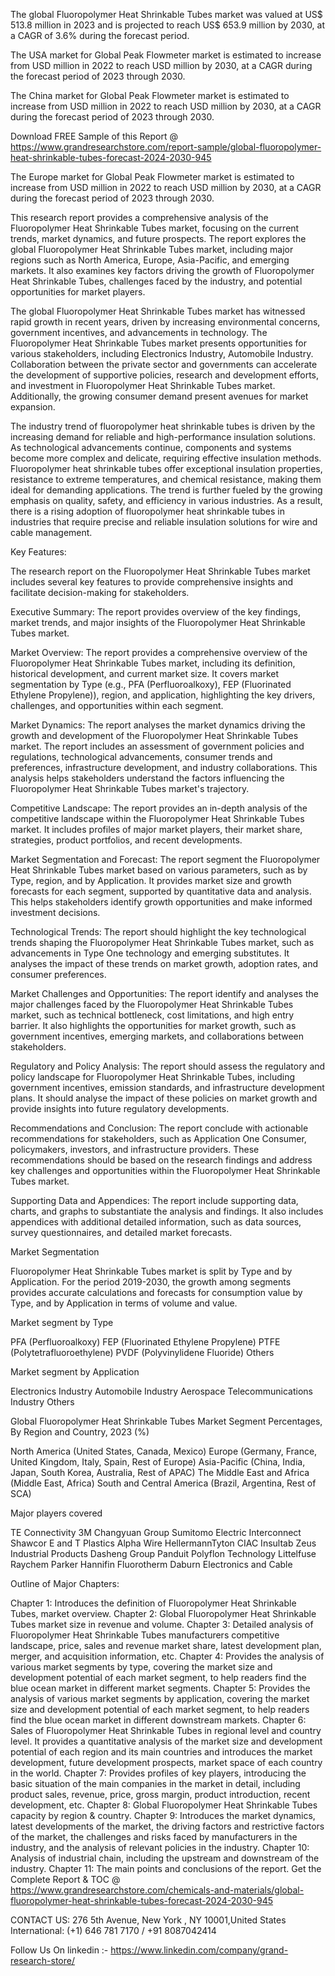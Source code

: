 
The global Fluoropolymer Heat Shrinkable Tubes market was valued at US$ 513.8 million in 2023 and is projected to reach US$ 653.9 million by 2030, at a CAGR of 3.6% during the forecast period.

The USA market for Global Peak Flowmeter market is estimated to increase from USD million in 2022 to reach USD million by 2030, at a CAGR during the forecast period of 2023 through 2030.

The China market for Global Peak Flowmeter market is estimated to increase from USD million in 2022 to reach USD million by 2030, at a CAGR during the forecast period of 2023 through 2030.

Download FREE Sample of this Report @ https://www.grandresearchstore.com/report-sample/global-fluoropolymer-heat-shrinkable-tubes-forecast-2024-2030-945

The Europe market for Global Peak Flowmeter market is estimated to increase from USD million in 2022 to reach USD million by 2030, at a CAGR during the forecast period of 2023 through 2030.

This research report provides a comprehensive analysis of the Fluoropolymer Heat Shrinkable Tubes market, focusing on the current trends, market dynamics, and future prospects. The report explores the global Fluoropolymer Heat Shrinkable Tubes market, including major regions such as North America, Europe, Asia-Pacific, and emerging markets. It also examines key factors driving the growth of Fluoropolymer Heat Shrinkable Tubes, challenges faced by the industry, and potential opportunities for market players.

The global Fluoropolymer Heat Shrinkable Tubes market has witnessed rapid growth in recent years, driven by increasing environmental concerns, government incentives, and advancements in technology. The Fluoropolymer Heat Shrinkable Tubes market presents opportunities for various stakeholders, including Electronics Industry, Automobile Industry. Collaboration between the private sector and governments can accelerate the development of supportive policies, research and development efforts, and investment in Fluoropolymer Heat Shrinkable Tubes market. Additionally, the growing consumer demand present avenues for market expansion.

The industry trend of fluoropolymer heat shrinkable tubes is driven by the increasing demand for reliable and high-performance insulation solutions. As technological advancements continue, components and systems become more complex and delicate, requiring effective insulation methods. Fluoropolymer heat shrinkable tubes offer exceptional insulation properties, resistance to extreme temperatures, and chemical resistance, making them ideal for demanding applications. The trend is further fueled by the growing emphasis on quality, safety, and efficiency in various industries. As a result, there is a rising adoption of fluoropolymer heat shrinkable tubes in industries that require precise and reliable insulation solutions for wire and cable management.

Key Features:

The research report on the Fluoropolymer Heat Shrinkable Tubes market includes several key features to provide comprehensive insights and facilitate decision-making for stakeholders.

Executive Summary: The report provides overview of the key findings, market trends, and major insights of the Fluoropolymer Heat Shrinkable Tubes market.

Market Overview: The report provides a comprehensive overview of the Fluoropolymer Heat Shrinkable Tubes market, including its definition, historical development, and current market size. It covers market segmentation by Type (e.g., PFA (Perfluoroalkoxy), FEP (Fluorinated Ethylene Propylene)), region, and application, highlighting the key drivers, challenges, and opportunities within each segment.

Market Dynamics: The report analyses the market dynamics driving the growth and development of the Fluoropolymer Heat Shrinkable Tubes market. The report includes an assessment of government policies and regulations, technological advancements, consumer trends and preferences, infrastructure development, and industry collaborations. This analysis helps stakeholders understand the factors influencing the Fluoropolymer Heat Shrinkable Tubes market's trajectory.

Competitive Landscape: The report provides an in-depth analysis of the competitive landscape within the Fluoropolymer Heat Shrinkable Tubes market. It includes profiles of major market players, their market share, strategies, product portfolios, and recent developments.

Market Segmentation and Forecast: The report segment the Fluoropolymer Heat Shrinkable Tubes market based on various parameters, such as by Type, region, and by Application. It provides market size and growth forecasts for each segment, supported by quantitative data and analysis. This helps stakeholders identify growth opportunities and make informed investment decisions.

Technological Trends: The report should highlight the key technological trends shaping the Fluoropolymer Heat Shrinkable Tubes market, such as advancements in Type One technology and emerging substitutes. It analyses the impact of these trends on market growth, adoption rates, and consumer preferences.

Market Challenges and Opportunities: The report identify and analyses the major challenges faced by the Fluoropolymer Heat Shrinkable Tubes market, such as technical bottleneck, cost limitations, and high entry barrier. It also highlights the opportunities for market growth, such as government incentives, emerging markets, and collaborations between stakeholders.

Regulatory and Policy Analysis: The report should assess the regulatory and policy landscape for Fluoropolymer Heat Shrinkable Tubes, including government incentives, emission standards, and infrastructure development plans. It should analyse the impact of these policies on market growth and provide insights into future regulatory developments.

Recommendations and Conclusion: The report conclude with actionable recommendations for stakeholders, such as Application One Consumer, policymakers, investors, and infrastructure providers. These recommendations should be based on the research findings and address key challenges and opportunities within the Fluoropolymer Heat Shrinkable Tubes market.

Supporting Data and Appendices: The report include supporting data, charts, and graphs to substantiate the analysis and findings. It also includes appendices with additional detailed information, such as data sources, survey questionnaires, and detailed market forecasts.

Market Segmentation

Fluoropolymer Heat Shrinkable Tubes market is split by Type and by Application. For the period 2019-2030, the growth among segments provides accurate calculations and forecasts for consumption value by Type, and by Application in terms of volume and value.

Market segment by Type

PFA (Perfluoroalkoxy)
FEP (Fluorinated Ethylene Propylene)
PTFE (Polytetrafluoroethylene)
PVDF (Polyvinylidene Fluoride)
Others

Market segment by Application

Electronics Industry
Automobile Industry
Aerospace
Telecommunications Industry
Others

Global Fluoropolymer Heat Shrinkable Tubes Market Segment Percentages, By Region and Country, 2023 (%)

North America (United States, Canada, Mexico)
Europe (Germany, France, United Kingdom, Italy, Spain, Rest of Europe)
Asia-Pacific (China, India, Japan, South Korea, Australia, Rest of APAC)
The Middle East and Africa (Middle East, Africa)
South and Central America (Brazil, Argentina, Rest of SCA)

Major players covered

TE Connectivity
3M
Changyuan Group
Sumitomo Electric Interconnect
Shawcor
E and T Plastics
Alpha Wire
HellermannTyton
CIAC
Insultab
Zeus Industrial Products
Dasheng Group
Panduit
Polyflon Technology
Littelfuse Raychem
Parker Hannifin
Fluorotherm
Daburn Electronics and Cable

Outline of Major Chapters:

Chapter 1: Introduces the definition of Fluoropolymer Heat Shrinkable Tubes, market overview.
Chapter 2: Global Fluoropolymer Heat Shrinkable Tubes market size in revenue and volume.
Chapter 3: Detailed analysis of Fluoropolymer Heat Shrinkable Tubes manufacturers competitive landscape, price, sales and revenue market share, latest development plan, merger, and acquisition information, etc.
Chapter 4: Provides the analysis of various market segments by type, covering the market size and development potential of each market segment, to help readers find the blue ocean market in different market segments.
Chapter 5: Provides the analysis of various market segments by application, covering the market size and development potential of each market segment, to help readers find the blue ocean market in different downstream markets.
Chapter 6: Sales of Fluoropolymer Heat Shrinkable Tubes in regional level and country level. It provides a quantitative analysis of the market size and development potential of each region and its main countries and introduces the market development, future development prospects, market space of each country in the world.
Chapter 7: Provides profiles of key players, introducing the basic situation of the main companies in the market in detail, including product sales, revenue, price, gross margin, product introduction, recent development, etc.
Chapter 8: Global Fluoropolymer Heat Shrinkable Tubes capacity by region & country.
Chapter 9: Introduces the market dynamics, latest developments of the market, the driving factors and restrictive factors of the market, the challenges and risks faced by manufacturers in the industry, and the analysis of relevant policies in the industry.
Chapter 10: Analysis of industrial chain, including the upstream and downstream of the industry.
Chapter 11: The main points and conclusions of the report.
Get the Complete Report & TOC @ https://www.grandresearchstore.com/chemicals-and-materials/global-fluoropolymer-heat-shrinkable-tubes-forecast-2024-2030-945

CONTACT US:
276 5th Avenue, New York , NY 10001,United States
International: (+1) 646 781 7170 / +91 8087042414

Follow Us On linkedin :- https://www.linkedin.com/company/grand-research-store/
